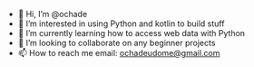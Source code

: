 - 👋 Hi, I’m @ochade
- 👀 I’m interested in using Python and kotlin to build stuff
- 🌱 I’m currently learning how to access web data with Python  
- 💞️ I’m looking to collaborate on any beginner projects
- 📫 How to reach me email: ochadeudome@gmail.com

<!---
ochade/ochade is a ✨ special ✨ repository because its `README.md` (this file) appears on your GitHub profile.
You can click the Preview link to take a look at your changes.
--->
